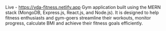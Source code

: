 Live - https://vda-fitness.netlify.app
Gym application built using the MERN stack (MongoDB, Express.js, React.js, and Node.js). It is designed to help fitness enthusiasts and gym-goers streamline their workouts, monitor progress, calculate BMI and achieve their fitness goals efficiently.

